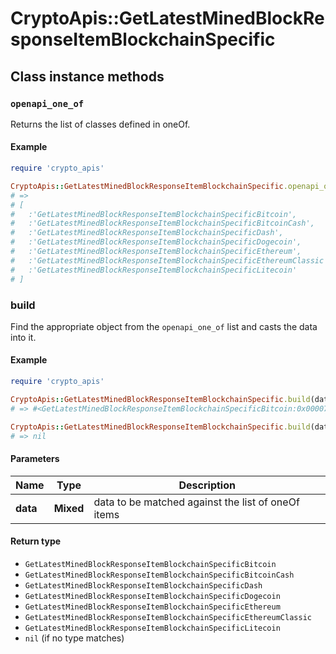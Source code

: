 # CryptoApis::GetLatestMinedBlockResponseItemBlockchainSpecific

## Class instance methods

### `openapi_one_of`

Returns the list of classes defined in oneOf.

#### Example

```ruby
require 'crypto_apis'

CryptoApis::GetLatestMinedBlockResponseItemBlockchainSpecific.openapi_one_of
# =>
# [
#   :'GetLatestMinedBlockResponseItemBlockchainSpecificBitcoin',
#   :'GetLatestMinedBlockResponseItemBlockchainSpecificBitcoinCash',
#   :'GetLatestMinedBlockResponseItemBlockchainSpecificDash',
#   :'GetLatestMinedBlockResponseItemBlockchainSpecificDogecoin',
#   :'GetLatestMinedBlockResponseItemBlockchainSpecificEthereum',
#   :'GetLatestMinedBlockResponseItemBlockchainSpecificEthereumClassic',
#   :'GetLatestMinedBlockResponseItemBlockchainSpecificLitecoin'
# ]
```

### build

Find the appropriate object from the `openapi_one_of` list and casts the data into it.

#### Example

```ruby
require 'crypto_apis'

CryptoApis::GetLatestMinedBlockResponseItemBlockchainSpecific.build(data)
# => #<GetLatestMinedBlockResponseItemBlockchainSpecificBitcoin:0x00007fdd4aab02a0>

CryptoApis::GetLatestMinedBlockResponseItemBlockchainSpecific.build(data_that_doesnt_match)
# => nil
```

#### Parameters

| Name | Type | Description |
| ---- | ---- | ----------- |
| **data** | **Mixed** | data to be matched against the list of oneOf items |

#### Return type

- `GetLatestMinedBlockResponseItemBlockchainSpecificBitcoin`
- `GetLatestMinedBlockResponseItemBlockchainSpecificBitcoinCash`
- `GetLatestMinedBlockResponseItemBlockchainSpecificDash`
- `GetLatestMinedBlockResponseItemBlockchainSpecificDogecoin`
- `GetLatestMinedBlockResponseItemBlockchainSpecificEthereum`
- `GetLatestMinedBlockResponseItemBlockchainSpecificEthereumClassic`
- `GetLatestMinedBlockResponseItemBlockchainSpecificLitecoin`
- `nil` (if no type matches)

